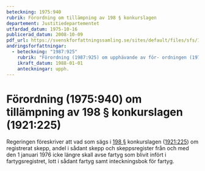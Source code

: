 ```yaml
---
beteckning: 1975:940
rubrik: Förordning om tillämpning av 198 § konkurslagen
departement: Justitiedepartementet
utfardad_datum: 1975-10-16
publicerad_datum: 2008-10-09
pdf_url: https://svenskforfattningssamling.se/sites/default/files/sfs/1975-10/SFS1975-940.pdf
andringsforfattningar:
  - beteckning: "1987:925"
    rubrik: "Förordning (1987:925) om upphävande av för- ordningen (1975:940) om tillämpning av 198 § konkurslagen (1921:225)"
    ikraft_datum: 1988-01-01
    anteckningar: upph.
---
```


# Förordning (1975:940) om tillämpning av 198 § konkurslagen (1921:225)

Regeringen föreskriver att vad som sägs i [198 §](#198) konkurslagen ([1921:225](https://selex.se/eli/sfs/1921/225)) om registrerat skepp, andel i sådant skepp och skeppsregister från och med den 1 januari 1976 icke längre skall avse fartyg som blivit infört i fartygsregistret, lott i sådant fartyg samt inteckningsbok för fartyg.
